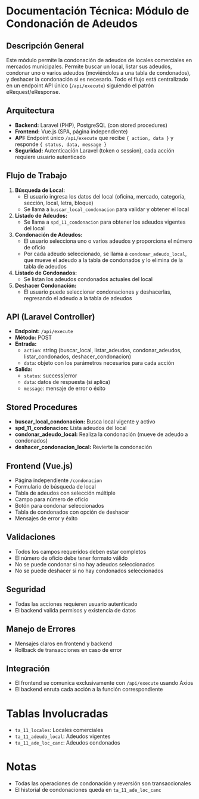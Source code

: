 # Documentación Técnica: Módulo de Condonación de Adeudos

## Descripción General
Este módulo permite la condonación de adeudos de locales comerciales en mercados municipales. Permite buscar un local, listar sus adeudos, condonar uno o varios adeudos (moviéndolos a una tabla de condonados), y deshacer la condonación si es necesario. Todo el flujo está centralizado en un endpoint API único (`/api/execute`) siguiendo el patrón eRequest/eResponse.

## Arquitectura
- **Backend:** Laravel (PHP), PostgreSQL (con stored procedures)
- **Frontend:** Vue.js (SPA, página independiente)
- **API:** Endpoint único `/api/execute` que recibe `{ action, data }` y responde `{ status, data, message }`
- **Seguridad:** Autenticación Laravel (token o session), cada acción requiere usuario autenticado

## Flujo de Trabajo
1. **Búsqueda de Local:**
   - El usuario ingresa los datos del local (oficina, mercado, categoría, sección, local, letra, bloque)
   - Se llama a `buscar_local_condonacion` para validar y obtener el local
2. **Listado de Adeudos:**
   - Se llama a `spd_11_condonacion` para obtener los adeudos vigentes del local
3. **Condonación de Adeudos:**
   - El usuario selecciona uno o varios adeudos y proporciona el número de oficio
   - Por cada adeudo seleccionado, se llama a `condonar_adeudo_local`, que mueve el adeudo a la tabla de condonados y lo elimina de la tabla de adeudos
4. **Listado de Condonados:**
   - Se listan los adeudos condonados actuales del local
5. **Deshacer Condonación:**
   - El usuario puede seleccionar condonaciones y deshacerlas, regresando el adeudo a la tabla de adeudos

## API (Laravel Controller)
- **Endpoint:** `/api/execute`
- **Método:** POST
- **Entrada:**
  - `action`: string (buscar_local, listar_adeudos, condonar_adeudos, listar_condonados, deshacer_condonacion)
  - `data`: objeto con los parámetros necesarios para cada acción
- **Salida:**
  - `status`: success|error
  - `data`: datos de respuesta (si aplica)
  - `message`: mensaje de error o éxito

## Stored Procedures
- **buscar_local_condonacion:** Busca local vigente y activo
- **spd_11_condonacion:** Lista adeudos del local
- **condonar_adeudo_local:** Realiza la condonación (mueve de adeudo a condonados)
- **deshacer_condonacion_local:** Revierte la condonación

## Frontend (Vue.js)
- Página independiente `/condonacion`
- Formulario de búsqueda de local
- Tabla de adeudos con selección múltiple
- Campo para número de oficio
- Botón para condonar seleccionados
- Tabla de condonados con opción de deshacer
- Mensajes de error y éxito

## Validaciones
- Todos los campos requeridos deben estar completos
- El número de oficio debe tener formato válido
- No se puede condonar si no hay adeudos seleccionados
- No se puede deshacer si no hay condonados seleccionados

## Seguridad
- Todas las acciones requieren usuario autenticado
- El backend valida permisos y existencia de datos

## Manejo de Errores
- Mensajes claros en frontend y backend
- Rollback de transacciones en caso de error

## Integración
- El frontend se comunica exclusivamente con `/api/execute` usando Axios
- El backend enruta cada acción a la función correspondiente

# Tablas Involucradas
- `ta_11_locales`: Locales comerciales
- `ta_11_adeudo_local`: Adeudos vigentes
- `ta_11_ade_loc_canc`: Adeudos condonados

# Notas
- Todas las operaciones de condonación y reversión son transaccionales
- El historial de condonaciones queda en `ta_11_ade_loc_canc`

